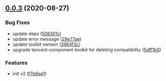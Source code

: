 ## [0.0.3](https://github.com/serverless-components/tencent-vpc/compare/v0.0.2...v0.0.3) (2020-08-27)


### Bug Fixes

* update deps ([508301c](https://github.com/serverless-components/tencent-vpc/commit/508301c65d1b895a854a2c12910394cf96134ef0))
* update error message ([29e77ae](https://github.com/serverless-components/tencent-vpc/commit/29e77ae770991510f173362fada03ebac4a5e428))
* update toolkit verison ([3964f3c](https://github.com/serverless-components/tencent-vpc/commit/3964f3ce95f2104a8e4d0e9e3e874e2e4b6fc271))
* upgrade tencent-component-toolkit for deleting compatibility ([5dff1b0](https://github.com/serverless-components/tencent-vpc/commit/5dff1b0f8083c9aba0cc7bcb0f82104b13151765))


### Features

* init v2 ([f7b6ee1](https://github.com/serverless-components/tencent-vpc/commit/f7b6ee186ebc668fb6f5f7863e61a6715ffc9c1a))

